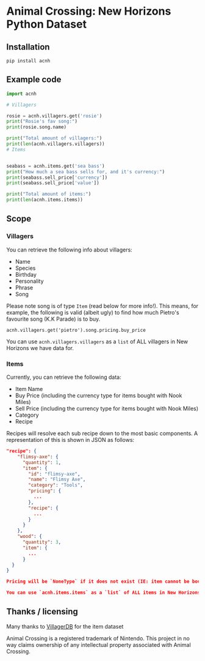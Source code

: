 # Animal Crossing: New Horizons Python Dataset

## Installation

`pip install acnh`

## Example code

```python 
import acnh

# Villagers

rosie = acnh.villagers.get('rosie')
print("Rosie's fav song:")
print(rosie.song.name)

print("Total amount of villagers:")
print(len(acnh.villagers.villagers))
# Items


seabass = acnh.items.get('sea bass')
print("How much a sea bass sells for, and it's currency:")
print(seabass.sell_price['currency'])
print(seabass.sell_price['value'])

print("Total amount of items:")
print(len(acnh.items.items))
```

## Scope

### Villagers

You can retrieve the following info about villagers:
- Name
- Species
- Birthday
- Personality
- Phrase
- Song

Please note song is of type `Item` (read below for more info!). This means, for example, the following is valid (albeit ugly) to find how much Pietro's favourite song (K.K Parade) is to buy.

`acnh.villagers.get('pietro').song.pricing.buy_price`

You can use `acnh.villagers.villagers` as a `list` of ALL villagers in New Horizons we have data for.

### Items

Currently, you can retrieve the following data:
- Item Name
- Buy Price (including the currency type for items bought with Nook Miles)
- Sell Price (including the currency type for items bought with Nook Miles)
- Category
- Recipe

Recipes will resolve each sub recipe down to the most basic components. A representation of this is shown in JSON as follows:
```json
"recipe": {
    "flimsy-axe": {
      "quantity": 1,
      "item": {
        "id": "flimsy-axe",
        "name": "Flimsy Axe",
        "category": "Tools",
        "pricing": {
          ...
        },
        "recipe": {
          ...
        }
      }
    },
    "wood": {
      "quantity": 3,
      "item": {
        ...
      }
  }
}

Pricing will be `NoneType` if it does not exist (IE: item cannot be bought / sold), so please check this if using pricing information.

You can use `acnh.items.items` as a `list` of ALL items in New Horizons we have data for.
```
## Thanks / licensing
Many thanks to [VillagerDB](https://github.com/jefflomacy/villagerdb) for the item dataset


Animal Crossing is a registered trademark of Nintendo. This project in no way claims ownership of any intellectual property associated with Animal Crossing. 